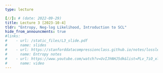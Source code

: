 ```yaml
---
type: lecture

[//]: # (date: 2022-09-29)
title: Lecture 3 [2023-10-4]
tldr: "Entropy, Neg-log Likelihood, Introduction to SCL"
hide_from_announcments: true
#links: 
#    - url: /static_files/L3_slide.pdf
#      name: slides
#    - url: https://stanforddatacompressionclass.github.io/notes/lossless_iid/entropy.html
#      name: Entropy notes
#    - url: https://www.youtube.com/watch?v=UvIJhNHJ5dk&list=PLv_7iO_xlL0Jgc35Pqn7XP5VTQ5krLMOl&index=4
#      name: video
---
```

